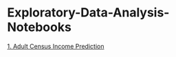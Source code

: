 # Exploratory-Data-Analysis-Notebooks

[1. Adult Census Income Prediction](https://github.com/praj2408/Exploratory-Data-Analysis-Notebooks/blob/main/Adult_Census_Income_Predictions.ipynb)

